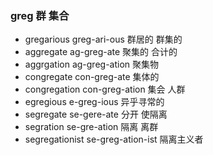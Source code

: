 ### greg 群 集合

- gregarious greg-ari-ous 群居的 群集的
- aggregate ag-greg-ate 聚集的 合计的
- aggrgation ag-greg-ation 聚集物
- congregate con-greg-ate 集体的
- congregation con-greg-ation  集会 人群
- egregious e-greg-ious  异乎寻常的
- segregate se-gere-ate 分开 使隔离
- segration se-gre-ation  隔离 离群
- segregationist se-greg-ation-ist 隔离主义者